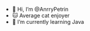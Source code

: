 - 👋 Hi, I’m @AnrryPetrin
- 🐱 Average cat enjoyer
- 🌱 I’m currently learning Java

<!---
AnrryPetrin/AnrryPetrin is a ✨ special ✨ repository because its `README.md` (this file) appears on your GitHub profile.
You can click the Preview link to take a look at your changes.
--->

